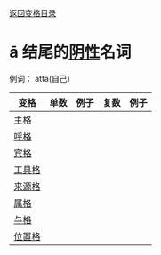 [返回变格目录](summary.md)

# ā 结尾的[阴性](feminine.md)名词

例词： atta(自己)

| 变格 | 单数 | 例子 |复数 | 例子 |
| --- | ----- | ------ |---- | ---- |
| [主格](nom.md) |  |  |  |  |
| [呼格](voc.md) |  |  |  |  |
| [宾格](acc.md) |  |  |  |  |
| [工具格](instr.md) |  |  |  |  |
| [来源格](abl.md) |  |  |  |  |
| [属格](gen.md) |  |  |  |  |
| [与格](dat.md) |  |  |  |  |
| [位置格](loc.md) |  |  |  |  |